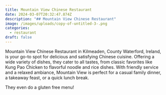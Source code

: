 ```yaml
---
title: Mountain View Chinese Restaurant
date: 2024-03-07T20:32:47.874Z
description: "## Mountain View Chinese Restaurant"
image: /images/uploads/copy-of-untitled-3-.png
categories:
  - restaurant
draft: false
---
```

Mountain View Chinese Restaurant in Kilmeaden, County Waterford, Ireland, is your go-to spot for delicious and satisfying Chinese cuisine. Offering a wide variety of dishes, they cater to all tastes, from classic favorites like Kung Pao Chicken to flavorful noodle and rice dishes. With friendly service and a relaxed ambiance, Mountain View is perfect for a casual family dinner, a takeaway feast, or a quick lunch break.

T﻿hey even do a gluten free menu!
